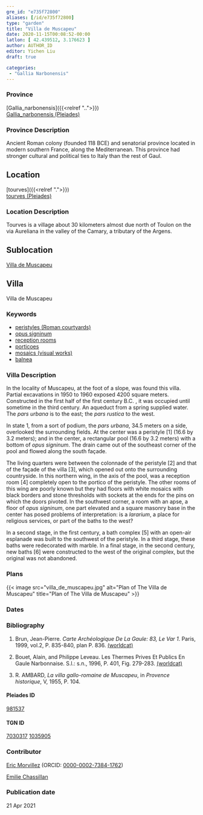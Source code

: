 ```yaml
---
gre_id: "e735f72800"
aliases: [/id/e735f72800]
type: "garden"
title: "Villa de Muscapeu"
date: 2020-11-15T00:08:52-00:00
latlon: [ 42.439512, 3.176623 ]
author: AUTHOR_ID
editor: Yichen Liu
draft: true

categories:
 - "Gallia Narbonensis"
---
```


### Province

[Gallia_narbonensis]({{<relref "..">}}) \
[Gallia_narbonensis (Pleiades)](https://pleiades.stoa.org/places/981537)

### Province Description

Ancient Roman colony (founded 118 BCE) and senatorial province located in modern southern France, along the Mediterranean. This province had stronger cultural and political ties to Italy than the rest of Gaul.

## Location

[tourves]({{<relref ".">}}) \
[tourves (Pleiades)](https://pleiades.stoa.org/places/157799)

### Location Description

Tourves is a village about 30 kilometers almost due north of Toulon on the via Aureliana in the valley of the Camary, a tributary of the Argens.<!--### Location Description-->

<!-- LEAVE THIS BLANK FOR NOW -->

## Sublocation

[Villa de Muscapeu](#)

<!--### Sublocation Description-->

<!-- DESCRIPTION -->

## Villa

Villa de Muscapeu



### Keywords

- [peristyles (Roman courtyards)](http://vocab.getty.edu/page/aat/300004029)
- [opus signinum](http://vocab.getty.edu/page/aat/300379969)
- [reception rooms](http://vocab.getty.edu/page/aat/300077176)
- [porticoes](http://vocab.getty.edu/page/aat/300004145)
- [mosaics (visual works)](http://vocab.getty.edu/page/aat/300015342)
- [balnea](http://vocab.getty.edu/page/aat/300120377)




### Villa Description

In the locality of Muscapeu, at the foot of a slope, was found this villa.  Partial excavations in 1950 to 1960 exposed 4200 square meters.  Constructed in the first half of the first century B.C. , it was occupied until sometime in the third century.  An aqueduct from a spring supplied water.  The *pars urbana* is to the east; the *pars rustica* to the west.  

In state 1, from a sort of podium, the *pars urbana*, 34.5 meters on a side, overlooked the surrounding fields.  At the center was a peristyle [1] (16.6 by 3.2 meters); and in the center, a rectangular pool (16.6 by 3.2 meters) with a bottom of *opus signinum*.  The drain came out of the southeast corner of the pool and flowed along the south façade.

The living quarters were between the colonnade of the peristyle [2] and that of the façade of the villa [3], which opened out onto the surrounding countryside.  In this northern wing, in the axis of the pool, was a reception room [4] completely open to the portico of the peristyle.  The other rooms of this wing are poorly known but they had floors with white mosaics with black borders and stone thresholds with sockets at the ends for the pins on which the doors pivoted.  In the southwest corner, a room with an apse,  a floor of *opus signinum*, one part elevated and a square masonry base in the center has posed problems of interpretation: is a *lararium*, a place for religious services, or part of the baths to the west?

In a second stage, in the first century, a bath complex [5] with an open-air esplanade was built to the southwest of the peristyle.  In a third stage, these baths were redecorated with marble.  In a final stage, in the second century, new baths [6] were constructed to the west of the original complex, but the original was not abandoned.





### Plans


{{< image src="villa_de_muscapeu.jpg" alt="Plan of The Villa de Muscapeu" title="Plan of The Villa de Muscapeu" >}}



### Dates





### Bibliography

1. Brun, Jean-Pierre. *Carte Archéologique De La Gaule: 83, Le Var 1*. Paris, 1999, vol.2, P. 835-840, plan P. 836. [(worldcat)](http://www.worldcat.org/oclc/1074683092)

2. Bouet, Alain, and Philippe Leveau. Les Thermes Prives Et Publics En Gaule Narbonnaise. S.l.: s.n., 1996, P. 401, Fig. 279-283. [(worldcat)](http://www.worldcat.org/oclc/490154337)

3. R. AMBARD, *La  villa  gallo-romaine  de  Muscapeu*, in *Provence  historique*,  V, 1955, P. 104.




#### Pleiades ID

[981537](https://pleiades.stoa.org/places/981537)

#### TGN ID

[7030317](http://vocab.getty.edu/page/tgn/7030317)
[1035905](http://vocab.getty.edu/page/tgn/1035905)

### Contributor

[Eric Morvillez](link) (ORCID: [0000-0002-7384-1762](https://orcid.org/0000-0002-7384-1762))

[Emilie Chassillan](link)
### Publication date


21 Apr 2021

<!--### Related articles-->

<!-- Links to other related articles. Leave blank for now -->